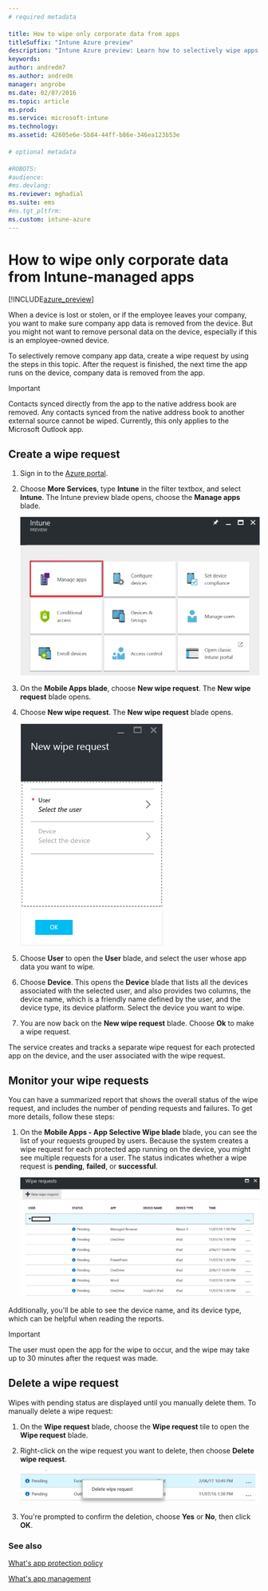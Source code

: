 ```yaml
---
# required metadata

title: How to wipe only corporate data from apps
titleSuffix: "Intune Azure preview"
description: "Intune Azure preview: Learn how to selectively wipe apps with Microsoft Intune."
keywords:
author: andredm7
ms.author: andredm
manager: angrobe
ms.date: 02/07/2016
ms.topic: article
ms.prod:
ms.service: microsoft-intune
ms.technology:
ms.assetid: 42605e6e-5b84-44ff-b86e-346ea123b53e

# optional metadata

#ROBOTS:
#audience:
#ms.devlang:
ms.reviewer: mghadial
ms.suite: ems
#ms.tgt_pltfrm:
ms.custom: intune-azure
---
```


# How to wipe only corporate data from Intune-managed apps

[!INCLUDE[azure_preview](../includes/azure_preview.md)]

When a device is lost or stolen, or if the employee leaves your company, you want to make sure company app data is removed from the device. But you might not want to remove personal data on the device, especially if this is an employee-owned device.

To selectively remove company app data, create a wipe request by using the steps in this topic. After the request is finished, the next time the app runs on the device, company data is removed from the app.

>[!IMPORTANT]
> Contacts synced directly from the app to the native address book are removed. Any contacts synced from the native address book to another external source cannot be wiped. Currently, this only applies to the Microsoft Outlook app.

## Create a wipe request

1.  Sign in to the [Azure portal](https://portal.azure.com).

2.  Choose **More Services**, type **Intune** in the filter textbox, and select **Intune**. The Intune preview blade opens, choose the **Manage apps** blade.

	![Screenshot of the New wipe request blade](../media/intune-azure-preview-blade.png)

3.  On the **Mobile Apps blade**, choose **New wipe request**. The **New wipe request** blade opens.

4.  Choose  **New wipe request**. The **New wipe request** blade opens.

    ![Screenshot of the New wipe request blade](../media/AzurePortal_MAM_NewWipeRequest.png)

5.  Choose **User** to open the **User** blade, and select the user whose app data you want to wipe.

6.  Choose **Device**. This opens the **Device** blade that lists all the devices associated with the selected user, and also provides two columns, the device name, which is a friendly name defined by the user, and the device type, its device platform. Select the device you want to wipe.

7.  You are now back on the **New wipe request** blade. Choose **Ok** to make a wipe request. 

The service creates and tracks a separate wipe request for each protected app on the device, and the user associated with the wipe request.

## Monitor your wipe requests

You can have a summarized report that shows the overall status of the wipe request, and includes the number of pending requests and failures. To get more details, follow these steps:

1.  On the **Mobile Apps - App Selective Wipe blade** blade, you can see the list of your requests grouped by users. Because the system creates a wipe request for each protected app running on the device, you might see multiple requests for a user. The status indicates whether a wipe request is **pending**, **failed**, or **successful**.

	![Screenshot of the New wipe request blade](../media/wipe-request-status-1.png)

Additionally, you'll be able to see the device name, and its device type, which can be helpful when reading the reports.

>[!IMPORTANT]
> The user must open the app for the wipe to occur, and the wipe may take up to 30 minutes after the request was made.

## Delete a wipe request

Wipes with pending status are displayed until you manually delete them.  To manually delete a wipe request:

1.  On the **Wipe request** blade, choose the **Wipe request** tile to open the **Wipe request** blade.

2.  Right-click on the wipe request you want to delete, then choose **Delete wipe request**.

	![Screenshot of the New wipe request blade](../media/delete-wipe-request.png)

3.  You're prompted to confirm the deletion, choose **Yes** or **No**, then click **OK**.

### See also
[What's app protection policy](what-is-app-protection-policy.md)

[What's app management](what-is-app-management.md)